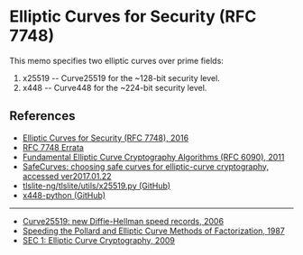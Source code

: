 
# Elliptic Curves for Security (RFC 7748)

This memo specifies two elliptic curves over prime fields:

1. x25519 -- Curve25519 for the ~128-bit security level.
2. x448 -- Curve448 for the ~224-bit security level.


## References

- [Elliptic Curves for Security (RFC 7748), 2016](https://tools.ietf.org/html/rfc7748)
- [RFC 7748 Errata](https://www.rfc-editor.org/errata_search.php?rfc=7748)
- [Fundamental Elliptic Curve Cryptography Algorithms (RFC 6090), 2011](https://tools.ietf.org/html/rfc6090)
- [SafeCurves: choosing safe curves for elliptic-curve cryptography, accessed ver2017.01.22](http://safecurves.cr.yp.to/)
- [tlslite-ng/tlslite/utils/x25519.py (GitHub)](https://github.com/tomato42/tlslite-ng/blob/master/tlslite/utils/x25519.py)
- [x448-python (GitHub)](https://github.com/plizonczyk/x448-python)

-----

- [Curve25519: new Diffie-Hellman speed records, 2006](https://www.iacr.org/cryptodb/archive/2006/PKC/3351/3351.pdf)
- [Speeding the Pollard and Elliptic Curve Methods of Factorization, 1987](http://www.ams.org/journals/mcom/1987-48-177/S0025-5718-1987-0866113-7/S0025-5718-1987-0866113-7.pdf)
- [SEC 1: Elliptic Curve Cryptography, 2009](http://www.secg.org/sec1-v2.pdf)

